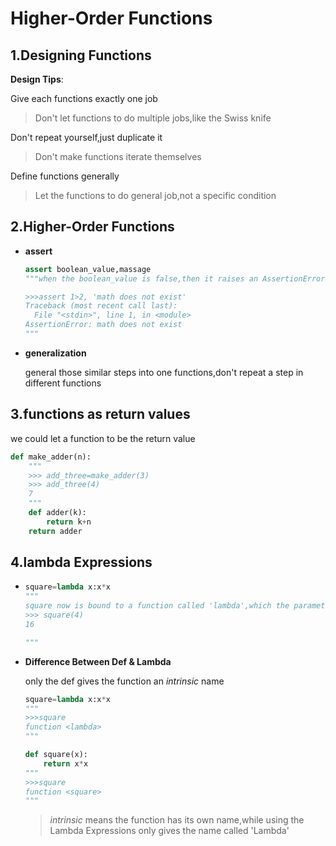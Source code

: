 # Higher-Order Functions

## 1.Designing Functions

**Design Tips**: 

Give each functions exactly one job

> Don't let functions to do multiple jobs,like the Swiss knife

Don't repeat yourself,just duplicate it

> Don't make functions iterate themselves

Define functions generally

> Let the functions to do general job,not a  specific condition

## 2.Higher-Order Functions

- **assert**

  ```python
  assert boolean_value,massage
  """when the boolean_value is false,then it raises an AssertionError with an optional message
  
  >>>assert 1>2, 'math does not exist'
  Traceback (most recent call last):
    File "<stdin>", line 1, in <module>
  AssertionError: math does not exist
  """
  ```

- **generalization**

  general those similar steps into one functions,don't repeat a step in different functions

## 3.functions as  return values

we could let a function to be the return value

```python
def make_adder(n):
    """
    >>> add_three=make_adder(3)
    >>> add_three(4)
    7    
    """
    def adder(k):
        return k+n
    return adder
```

## 4.lambda Expressions

- ```python
  square=lambda x:x*x 
  """
  square now is bound to a function called 'lambda',which the parameter is x and returns the value of x*x 
  >>> square(4)
  16
  
  """
  ```

- **Difference Between Def & Lambda**

  only the def gives the function an *intrinsic* name

  ```python
  square=lambda x:x*x 
  """ 
  >>>square
  function <lambda>
  """
  
  def square(x):
      return x*x
  """ 
  >>>square
  function <square>
  """
  ```

  > *intrinsic* means the function has its own name,while using the Lambda Expressions only gives the name called 'Lambda'



​	



